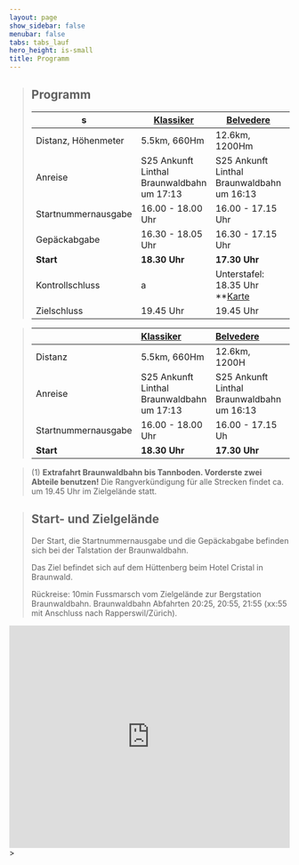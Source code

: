 ```yaml
---
layout: page
show_sidebar: false
menubar: false
tabs: tabs_lauf
hero_height: is-small
title: Programm
---
```


> ## Programm
> | s | **[Klassiker](/der_klassiker)** | **[Belvedere](/belvedere)** | **[Berggitzi](/berggitzi)** |
> | ---        	 |    ----  |       --- | --- |
> | Distanz, Höhenmeter | 5.5km, 660Hm | 12.6km, 1200Hm | 4.1km, 450Hm |
> | Anreise | S25 Ankunft Linthal Braunwaldbahn um 17:13 | S25 Ankunft Linthal Braunwaldbahn um 16:13 | S25 Ankunft Linthal Braunwaldbahn um 17:13 |
> | Startnummernausgabe | 16.00 - 18.00 Uhr | 16.00 - 17.15 Uhr | 16.00 - 18.00 Uhr |
> | Gepäckabgabe | 16.30 - 18.05 Uhr | 16.30 - 17.15 Uhr | 16.30 - 18.00 Uhr |
> | **Start** | **18.30 Uhr** | **17.30 Uhr** | **18.20 Uhr (1)** |
> | Kontrollschluss | a | Unterstafel: 18.35 Uhr **[Karte](/belvedere) | a |
> | Zielschluss | 19.45 Uhr | 19.45 Uhr | 19.45 Uhr 

> |     	 |  **[Klassiker](/der_klassiker)** | **[Belvedere](/belvedere)** | **[Berggitzi](/berggitzi)** |
> | :---        	 |    :----  |       :---| :---|
> | Distanz 	 		 |  5.5km, 660Hm	 	 | 12.6km, 1200H	     | 4.1km, 450Hm     |
> | Anreise | S25 Ankunft Linthal Braunwaldbahn um 17:13      |S25 Ankunft Linthal Braunwaldbahn um 16:13    | S25 Ankunft Linthal Braunwaldbahn um 17:13     |
> | Startnummernausgabe          | 16.00 - 18.00 Uhr       | 16.00 - 17.15 Uh     | 16.00 - 18.00 Uhr |
> | **Start** | **18.30 Uhr** | **17.30 Uhr** | **18.20 Uhr (1)** 

>
> (1) **Extrafahrt Braunwaldbahn bis Tannboden. Vorderste zwei Abteile benutzen!**
> Die Rangverkündigung für alle Strecken findet ca. um 19.45 Uhr im Zielgelände statt.

> ## Start- und Zielgelände
>
> Der Start, die Startnummernausgabe und die Gepäckabgabe befinden sich bei der Talstation der Braunwaldbahn.
>
> Das Ziel befindet sich auf dem Hüttenberg beim Hotel Cristal in Braunwald.
>
> Rückreise: 10min Fussmarsch vom Zielgelände zur Bergstation Braunwaldbahn. Braunwaldbahn Abfahrten 20:25, 20:55, 21:55 (xx:55 mit Anschluss nach Rapperswil/Zürich).

<div class="hero-body" style="margin:0 !important; padding: 0 !important;">
<iframe src='https://map.geo.admin.ch/embed.html?lang=de&topic=ech&bgLayer=ch.swisstopo.pixelkarte-farbe&layers=ch.swisstopo.zeitreihen,ch.bfs.gebaeude_wohnungs_register,ch.bav.haltestellen-oev,ch.swisstopo.swisstlm3d-wanderwege,KML%7C%7Chttps:%2F%2Fpublic.geo.admin.ch%2FIoZL194gTJifnsQOmcdBdg&layers_visibility=false,false,false,false,true&layers_timestamp=18641231,,,,&layers_opacity=1,1,1,0.8,1&E=2718616.92&N=1199874.20&zoom=6' height='400' frameborder='0' style='width: 100% !important; border:0;'></iframe>
></div>


